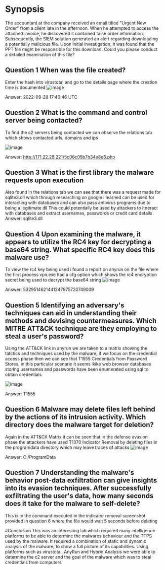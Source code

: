 # Synopsis
The accountant at the company received an email titled "Urgent New Order" from a client late in the afternoon. When he attempted to access the attached invoice, he discovered it contained false order information. Subsequently, the SIEM solution generated an alert regarding downloading a potentially malicious file. Upon initial investigation, it was found that the PPT file might be responsible for this download. Could you please conduct a detailed examination of this file?

## Question 1 When was the file created?
Enter the hash into virustotal and go to the details page where the creation time is documented
![image](https://github.com/user-attachments/assets/2d874cb3-b25c-4827-b705-7b9edd2245ff)

Answer: 2022-09-28 17:40:46 UTC

## Question 2 What is the command and control server being contacted?
To find the c2 servers being contacted we can observe the relations tab which shows contacted urls, domains and ips

![image](https://github.com/user-attachments/assets/6bde88c1-6c0c-4b57-9380-26243b3668b2)

Answer: http://171.22.28.221/5c06c05b7b34e8e6.php

## Question 3 What is the first library the malware requests upon execution

Also found in the relations tab we can see that there was a request made for sqlite3.dll which through researching on google i learned can be used for interacting with databases and can also pass antivirus programs due to being a legitimate dll
This could potentially be used by attackers to itneract with databases and extract usernames, passwords or credit card details
Answer: sqlite3.dll

## Question 4 Upon examining the malware, it appears to utilize the RC4 key for decrypting a base64 string. What specific RC4 key does this malware use?
To view the rc4 key being used i found a report on anyrun on the file where the first process vpn.exe had a cfg option which shows the rc4 encryption secret being used to decrypt the base64 string
![image](https://github.com/user-attachments/assets/658235ad-24e4-42a8-b230-f8ef22dc43ce)

Answer: 5329514621441247975720749009

## Question 5 Identifying an adversary's techniques can aid in understanding their methods and devising countermeasures. Which MITRE ATT&CK technique are they employing to steal a user's password?
Using the ATT&CK link in anyrun we are taken to a matrix showing the tatctics and techniques used by the malware, if we focus on the credential access phase then we can see that T1555 Credentials from Password Stores, in this particular
scenario it seems lkike web browser databases storing usernames and passwords have been enumerated using sql to obtain credentials 

![image](https://github.com/user-attachments/assets/2c85e50c-ccf5-4b9d-b579-8d153e43a5cb)

Answer: T1555


## Question 6 Malware may delete files left behind by the actions of its intrusion activity. Which directory does the malware target for deletion?
Again in the ATT&CK Matrix it can be seen that in the defense evasion phase the attackers have used T1070 Indicator Removal by deleting files in the programdata directory which may leave traces of attacks
![image](https://github.com/user-attachments/assets/40f769ab-ed00-4e07-aa35-9d430c895f59)

Answer: C:/ProgramData

## Question 7 Understanding the malware's behavior post-data exfiltration can give insights into its evasion techniques. After successfully exfiltrating the user's data, how many seconds does it take for the malware to self-delete?

This is in the command executed in the indicator removal screenshot provided in question 6 where the file would wait 5 seconds before deleting

#Conclusion
This was an interesting lab which required many intelligence platforms to be able to determine the malwares behaviour and the TTPS used by the malware. It required a combination of static and dynamic analysis of the malware, to show a full picture of its capabilities.
Using platforms such as virustotal, AnyRun and Hybrid Analysis we were able to determine the c2 server and the goal of the malware which was to steal credentials from computers




